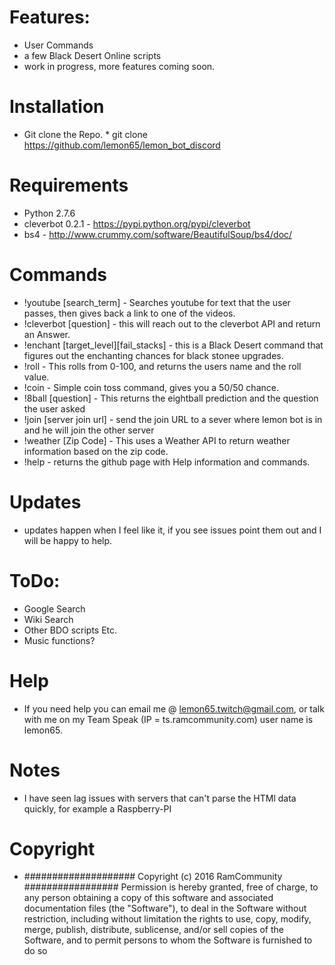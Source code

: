 # Features:
   * User Commands
   * a few Black Desert Online scripts
   * work in progress, more features coming soon. 

# Installation
   * Git clone the Repo. 
   	* git clone https://github.com/lemon65/lemon_bot_discord

# Requirements
   * Python 2.7.6
   * cleverbot 0.2.1 - https://pypi.python.org/pypi/cleverbot
   * bs4 - http://www.crummy.com/software/BeautifulSoup/bs4/doc/

# Commands
   * !youtube [search_term] - Searches youtube for text that the user passes, then gives back a link to one of the videos.
   * !cleverbot [question] - this will reach out to the cleverbot API and return an Answer.
   * !enchant [target_level][fail_stacks] - this is a Black Desert command that figures out the enchanting chances for black stonee upgrades.  
   * !roll - This rolls from 0-100, and returns the users name and the roll value. 
   * !coin - Simple coin toss command, gives you a 50/50 chance. 
   * !8ball [question] - This returns the eightball prediction and the question the user asked
   * !join [server join url] - send the join URL to a sever where lemon bot is in and he will join the other server
   * !weather [Zip Code] - This uses a Weather API to return weather information based on the zip code. 
   * !help - returns the github page with Help information and commands.

# Updates
  * updates happen when I feel like it, if you see issues point them out and I will be happy to help.

# ToDo:
  * Google Search
  * Wiki Search
  * Other BDO scripts Etc. 
  * Music functions? 

# Help
  * If you need help you can email me @ lemon65.twitch@gmail.com, or talk with me on my Team Speak
    (IP = ts.ramcommunity.com) user name is lemon65. 

# Notes
  * I have seen lag issues with servers that can't parse the HTMl data quickly, for example a Raspberry-PI

# Copyright
  *  #################### Copyright (c) 2016 RamCommunity #################
   Permission is hereby granted, free of charge, to any person obtaining a copy of
   this software and associated documentation files (the "Software"), to deal in
   the Software without restriction, including without limitation the rights to
   use, copy, modify, merge, publish, distribute, sublicense, and/or sell copies
   of the Software, and to permit persons to whom the Software is furnished to do so
